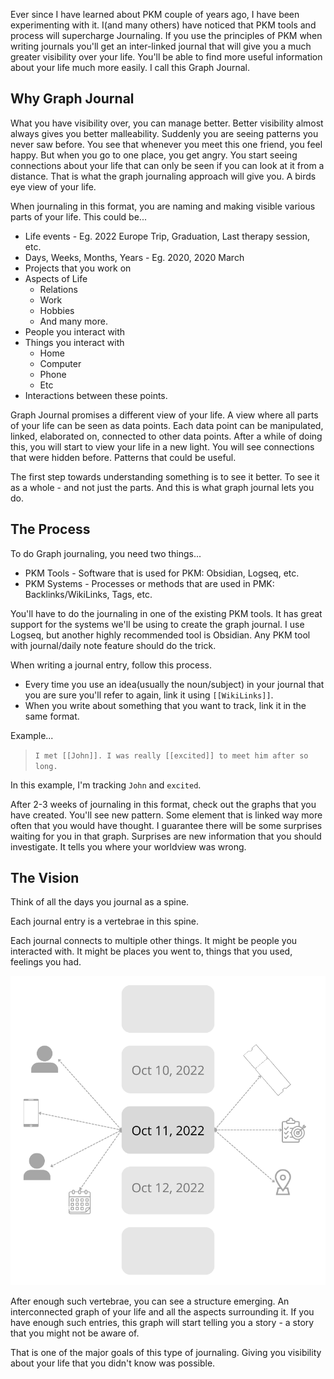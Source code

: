 Ever since I have learned about PKM couple of years ago, I have been experimenting with it. I(and many others) have noticed that PKM tools and process will supercharge Journaling. If you use the principles of PKM when writing journals you'll get an inter-linked journal that will give you a much greater visibility over your life. You'll be able to find more useful information about your life much more easily. I call this Graph Journal.

## Why Graph Journal

What you have visibility over, you can manage better. Better visibility almost always gives you better malleability. Suddenly you are seeing patterns you never saw before. You see that whenever you meet this one friend, you feel happy. But when you go to one place, you get angry. You start seeing connections about your life that can only be seen if you can look at it from a distance. That is what the graph journaling approach will give you. A birds eye view of your life.

When journaling in this format, you are naming and making visible various parts of your life. This could be...

- Life events - Eg. 2022 Europe Trip, Graduation, Last therapy session, etc.
- Days, Weeks, Months, Years - Eg. 2020, 2020 March
- Projects that you work on  
- Aspects of Life
	- Relations
	- Work
	- Hobbies
	- And many more.
- People you interact with  
- Things you interact with  
	- Home  
	- Computer
	- Phone  
	- Etc
- Interactions between these points.

Graph Journal promises a different view of your life. A view where all parts of your life can be seen as data points. Each data point can be manipulated, linked, elaborated on, connected to other data points. After a while of doing this, you will start to view your life in a new light. You will see connections that were hidden before. Patterns that could be useful. 

The first step towards understanding something is to see it better. To see it as a whole - and not just the parts. And this is what graph journal lets you do.

## The Process

To do Graph journaling, you need two things...

- PKM Tools - Software that is used for PKM: Obsidian, Logseq, etc.
- PKM Systems - Processes or methods that are used in PMK: Backlinks/WikiLinks, Tags, etc.

You'll have to do the journaling in one of the existing PKM tools. It has great support for the systems we'll be using to create the graph journal. I use Logseq, but another highly recommended tool is Obsidian. Any PKM tool with journal/daily note feature should do the trick.

When writing a journal entry, follow this process.

- Every time you use an idea(usually the noun/subject) in your journal that you are sure you'll refer to again, link it using `[[WikiLinks]]`.
- When you write about something that you want to track, link it in the same format.

Example...

> `I met [[John]]. I was really [[excited]] to meet him after so long.`

In this example, I'm tracking `John` and `excited`. 

After 2-3 weeks of journaling in this format, check out the graphs that you have created. You'll see new pattern. Some element that is linked way more often that you would have thought. I guarantee there will be some surprises waiting for you in that graph. Surprises are new information that you should investigate. It tells you where your worldview was wrong.

## The Vision

Think of all the days you journal as a spine.

Each journal entry is a vertebrae in this spine.

Each journal connects to multiple other things. It might be people you interacted with. It might be places you went to, things that you used, feelings you had.

![Graph Journal Spine](images/10-graph-journal.png)

After enough such vertebrae, you can see a structure emerging. An interconnected graph of your life and all the aspects surrounding it. If you have enough such entries, this graph will start telling you a story - a story that you might not be aware of.

That is one of the major goals of this type of journaling. Giving you visibility about your life that you didn't know was possible.
